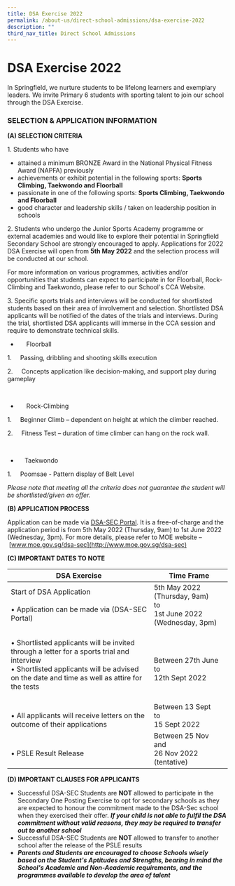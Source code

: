 ```yaml
---
title: DSA Exercise 2022
permalink: /about-us/direct-school-admissions/dsa-exercise-2022
description: ""
third_nav_title: Direct School Admissions
---
```

# **DSA Exercise 2022**

In Springfield, we nurture students to be lifelong learners and exemplary leaders. We invite Primary 6 students with sporting talent to join our school through the DSA Exercise.

### SELECTION & APPLICATION INFORMATION

**(A) SELECTION CRITERIA**

1. Students who have

* attained a minimum BRONZE Award in the National Physical Fitness Award (NAPFA) previously
* achievements or exhibit potential in the following sports: **Sports Climbing, Taekwondo and Floorball**
* passionate in one of the following sports: **Sports Climbing, Taekwondo and Floorball**
* good character and leadership skills / taken on leadership position in schools

2\. Students who undergo the Junior Sports Academy programme or external academies and would like to explore their potential in Springfield Secondary School are strongly encouraged to apply. Applications for 2022 DSA Exercise will open from **5th May 2022** and the selection process will be conducted at our school.

For more information on various programmes, activities and/or opportunities that students can expect to participate in for Floorball, Rock-Climbing and Taekwondo, please refer to our School's CCA Website.

3. Specific sports trials and interviews will be conducted for shortlisted students based on their area of involvement and selection. Shortlisted DSA applicants will be notified of the dates of the trials and interviews. During the trial, shortlisted DSA applicants will immerse in the CCA session and require to demonstrate technical skills.

*        Floorball

1.     Passing, dribbling and shooting skills execution

2.     Concepts application like decision-making, and support play during gameplay

<br>

*        Rock-Climbing

1.     Beginner Climb – dependent on height at which the climber reached.

2.     Fitness Test – duration of time climber can hang on the rock wall.

<br>  

*       Taekwondo

1.     Poomsae - Pattern display of Belt Level

_Please note that meeting all the criteria does not guarantee the student will be shortlisted/given an offer._ 

**(B) APPLICATION PROCESS**

Application can be made via [DSA-SEC Portal](https://go.gov.sg/nmsdsa-sec-application). It is a free-of-charge and the application period is from 5th May 2022 (Thursday, 9am) to 1st June 2022 (Wednesday, 3pm). For more details, please refer to MOE website – [www.moe.gov.sg/dsa-sec](http://www.moe.gov.sg/dsa-sec)

**(C) IMPORTANT DATES TO NOTE**

| DSA Exercise 	| Time Frame 	|
|---	|---	|
|  Start of DSA Application<br><br> • Application can be made via (DSA-SEC Portal)<br> 	| 5th May 2022 (Thursday, 9am) <br>to <br>1st June 2022 (Wednesday, 3pm) 	|
| <br> • Shortlisted applicants will be invited through a letter for a sports trial and interview       <br> • Shortlisted applicants will be advised on the date and time as well as attire for the tests<br><br>  	|  <br>Between 27th June <br>to <br>12th Sept 2022 	|
| <br> • All applicants will receive letters on the outcome of their applications 	| Between 13 Sept<br>to <br>15 Sept 2022 	|
| <br> • PSLE Result Release 	| Between 25 Nov<br>and <br>26 Nov 2022 (tentative) 	|

**(D) IMPORTANT CLAUSES FOR APPLICANTS**

* Successful DSA-SEC Students are **NOT** allowed to participate in the Secondary One Posting Exercise to opt for secondary schools as they are expected to honour the commitment made to the DSA-Sec school when they exercised their offer. **_If your child is not able to fulfil the DSA commitment without valid reasons, they may be required to transfer out to another school_**
* Successful DSA-SEC Students are **NOT** allowed to transfer to another school after the release of the PSLE results
*  **_Parents and Students are encouraged to choose Schools wisely based on the Student's Aptitudes and Strengths, bearing in mind the School's Academic and Non-Academic requirements, and the programmes available to develop the area of talent_**